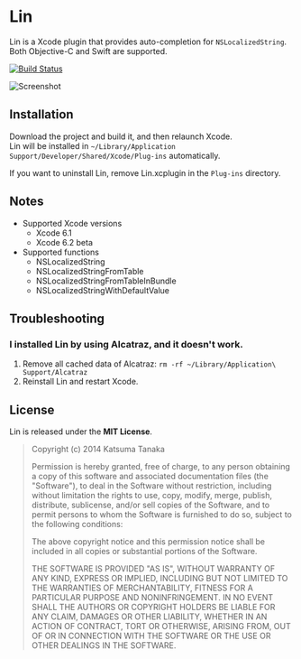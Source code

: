 # Lin

Lin is a Xcode plugin that provides auto-completion for `NSLocalizedString`.  
Both Objective-C and Swift are supported.

[![Build Status](https://travis-ci.org/questbeat/Lin.svg?branch=master)](https://travis-ci.org/questbeat/Lin)

![Screenshot](https://raw.github.com/questbeat/Lin/master/screenshot.gif)


## Installation

Download the project and build it, and then relaunch Xcode.  
Lin will be installed in `~/Library/Application Support/Developer/Shared/Xcode/Plug-ins` automatically.

If you want to uninstall Lin, remove Lin.xcplugin in the `Plug-ins` directory.


## Notes

* Supported Xcode versions
  * Xcode 6.1
  * Xcode 6.2 beta
* Supported functions
  * NSLocalizedString
  * NSLocalizedStringFromTable
  * NSLocalizedStringFromTableInBundle
  * NSLocalizedStringWithDefaultValue


## Troubleshooting

### I installed Lin by using Alcatraz, and it doesn't work.

1. Remove all cached data of Alcatraz: `rm -rf ~/Library/Application\ Support/Alcatraz`
2. Reinstall Lin and restart Xcode.


## License

Lin is released under the **MIT License**.

> Copyright (c) 2014 Katsuma Tanaka
>
> Permission is hereby granted, free of charge, to any person obtaining a copy of this software and associated documentation files (the "Software"), to deal in the Software without restriction, including without limitation the rights to use, copy, modify, merge, publish, distribute, sublicense, and/or sell copies of the Software, and to permit persons to whom the Software is furnished to do so, subject to the following conditions:
>
> The above copyright notice and this permission notice shall be included in all copies or substantial portions of the Software.
>
> THE SOFTWARE IS PROVIDED "AS IS", WITHOUT WARRANTY OF ANY KIND, EXPRESS OR IMPLIED, INCLUDING BUT NOT LIMITED TO THE WARRANTIES OF MERCHANTABILITY, FITNESS FOR A PARTICULAR PURPOSE AND NONINFRINGEMENT. IN NO EVENT SHALL THE AUTHORS OR COPYRIGHT HOLDERS BE LIABLE FOR ANY CLAIM, DAMAGES OR OTHER LIABILITY, WHETHER IN AN ACTION OF CONTRACT, TORT OR OTHERWISE, ARISING FROM, OUT OF OR IN CONNECTION WITH THE SOFTWARE OR THE USE OR OTHER DEALINGS IN THE SOFTWARE.

